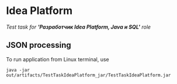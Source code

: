 # Idea Platform
*Test task for **'Разработчик Idea Platform, Java и SQL'** role*

## JSON processing

To run application from Linux terminal, use

`java -jar out/artifacts/TestTaskIdeaPlatform_jar/TestTaskIdeaPlatform.jar`

